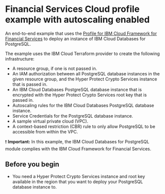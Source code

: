 # Financial Services Cloud profile example with autoscaling enabled

An end-to-end example that uses the [Profile for IBM Cloud Framework for Financial Services](https://github.com/terraform-ibm-modules/terraform-ibm-icd-postgresql/tree/main/modules/fscloud) to deploy an instance of IBM Cloud Databases for PostgreSQL.

The example uses the IBM Cloud Terraform provider to create the following infrastructure:

- A resource group, if one is not passed in.
- An IAM authorization between all PostgreSQL database instances in the given resource group, and the Hyper Protect Crypto Services instance that is passed in.
- An IBM Cloud Databases PostgreSQL database instance that is encrypted with the Hyper Protect Crypto Services root key that is passed in.
- Autoscaling rules for the IBM Cloud Databases PostgreSQL database instance.
- Service Credentials for the PostgreSQL database instance.
- A sample virtual private cloud (VPC).
- A context-based restriction (CBR) rule to only allow PostgreSQL to be accessible from within the VPC.

:exclamation: **Important:** In this example, the IBM Cloud Databases for PostgreSQL module complies with the IBM Cloud Framework for Financial Services.

## Before you begin

- You need a Hyper Protect Crypto Services instance and root key available in the region that you want to deploy your PostgreSQL database instance to.
